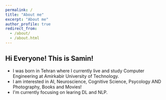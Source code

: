 ```yaml
---
permalink: /
title: "About me"
excerpt: "About me"
author_profile: true
redirect_from:
  - /about/
  - /about.html
---
```


## Hi Everyone! This is Samin!

- I was born in Tehran where I currently live and study Computer Engineering at Amirkabir University of Technology.
- I am interested in AI, Neuroscience, Cognitive Science, Psycology AND Photography, Books and Movies!
- I'm currently focusing on learing DL and NLP.

